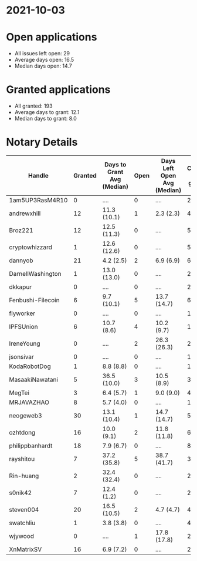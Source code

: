 2021-10-03
==========

# Open applications

- All issues left open: 29
- Average days open: 16.5
- Median days open: 14.7

# Granted applications

- All granted: 193
- Average days to grant: 12.1
- Median days to grant: 8.0

# Notary Details

| Handle            |   Granted | Days to Grant Avg (Median)   |   Open | Days Left Open Avg (Median)   |   Closed (no grant) |
|-------------------|-----------|------------------------------|--------|-------------------------------|---------------------|
| 1am5UP3RasM4R10   |         0 | ....                         |      0 | ....                          |                   2 |
| andrewxhill       |        12 | 11.3  (10.1)                 |      1 | 2.3  (2.3)                    |                  44 |
| Broz221           |        12 | 12.5  (11.3)                 |      0 | ....                          |                  55 |
| cryptowhizzard    |         1 | 12.6  (12.6)                 |      0 | ....                          |                   5 |
| dannyob           |        21 | 4.2  (2.5)                   |      2 | 6.9  (6.9)                    |                  69 |
| DarnellWashington |         1 | 13.0  (13.0)                 |      0 | ....                          |                   2 |
| dkkapur           |         0 | ....                         |      0 | ....                          |                   2 |
| Fenbushi-Filecoin |         6 | 9.7  (10.1)                  |      5 | 13.7  (14.7)                  |                  63 |
| flyworker         |         0 | ....                         |      0 | ....                          |                   1 |
| IPFSUnion         |         6 | 10.7  (8.6)                  |      4 | 10.2  (9.7)                   |                  10 |
| IreneYoung        |         0 | ....                         |      2 | 26.3  (26.3)                  |                   2 |
| jsonsivar         |         0 | ....                         |      0 | ....                          |                  13 |
| KodaRobotDog      |         1 | 8.8  (8.8)                   |      0 | ....                          |                   1 |
| MasaakiNawatani   |         5 | 36.5  (10.0)                 |      3 | 10.5  (8.9)                   |                  34 |
| MegTei            |         3 | 6.4  (5.7)                   |      1 | 9.0  (9.0)                    |                   4 |
| MRJAVAZHAO        |         8 | 5.7  (4.0)                   |      0 | ....                          |                  11 |
| neogeweb3         |        30 | 13.1  (10.4)                 |      1 | 14.7  (14.7)                  |                  53 |
| ozhtdong          |        16 | 10.0  (9.1)                  |      2 | 11.8  (11.8)                  |                  60 |
| philippbanhardt   |        18 | 7.9  (6.7)                   |      0 | ....                          |                  82 |
| rayshitou         |         7 | 37.2  (35.8)                 |      5 | 38.7  (41.7)                  |                  33 |
| Rin-huang         |         2 | 32.4  (32.4)                 |      0 | ....                          |                   2 |
| s0nik42           |         7 | 12.4  (1.2)                  |      0 | ....                          |                  24 |
| steven004         |        20 | 16.5  (10.5)                 |      2 | 4.7  (4.7)                    |                  47 |
| swatchliu         |         1 | 3.8  (3.8)                   |      0 | ....                          |                   4 |
| wjywood           |         0 | ....                         |      1 | 17.8  (17.8)                  |                   2 |
| XnMatrixSV        |        16 | 6.9  (7.2)                   |      0 | ....                          |                  26 |